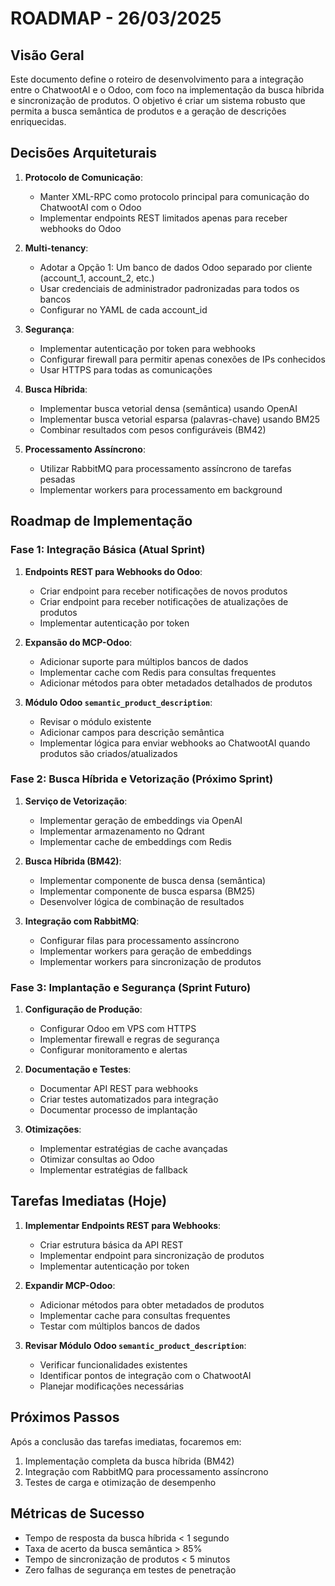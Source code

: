 # ROADMAP - 26/03/2025

## Visão Geral

Este documento define o roteiro de desenvolvimento para a integração entre o ChatwootAI e o Odoo, com foco na implementação da busca híbrida e sincronização de produtos. O objetivo é criar um sistema robusto que permita a busca semântica de produtos e a geração de descrições enriquecidas.

## Decisões Arquiteturais

1. **Protocolo de Comunicação**:
   - Manter XML-RPC como protocolo principal para comunicação do ChatwootAI com o Odoo
   - Implementar endpoints REST limitados apenas para receber webhooks do Odoo

2. **Multi-tenancy**:
   - Adotar a Opção 1: Um banco de dados Odoo separado por cliente (account_1, account_2, etc.)
   - Usar credenciais de administrador padronizadas para todos os bancos
   - Configurar no YAML de cada account_id

3. **Segurança**:
   - Implementar autenticação por token para webhooks
   - Configurar firewall para permitir apenas conexões de IPs conhecidos
   - Usar HTTPS para todas as comunicações

4. **Busca Híbrida**:
   - Implementar busca vetorial densa (semântica) usando OpenAI
   - Implementar busca vetorial esparsa (palavras-chave) usando BM25
   - Combinar resultados com pesos configuráveis (BM42)

5. **Processamento Assíncrono**:
   - Utilizar RabbitMQ para processamento assíncrono de tarefas pesadas
   - Implementar workers para processamento em background

## Roadmap de Implementação

### Fase 1: Integração Básica (Atual Sprint)

1. **Endpoints REST para Webhooks do Odoo**:
   - Criar endpoint para receber notificações de novos produtos
   - Criar endpoint para receber notificações de atualizações de produtos
   - Implementar autenticação por token

2. **Expansão do MCP-Odoo**:
   - Adicionar suporte para múltiplos bancos de dados
   - Implementar cache com Redis para consultas frequentes
   - Adicionar métodos para obter metadados detalhados de produtos

3. **Módulo Odoo `semantic_product_description`**:
   - Revisar o módulo existente
   - Adicionar campos para descrição semântica
   - Implementar lógica para enviar webhooks ao ChatwootAI quando produtos são criados/atualizados

### Fase 2: Busca Híbrida e Vetorização (Próximo Sprint)

1. **Serviço de Vetorização**:
   - Implementar geração de embeddings via OpenAI
   - Implementar armazenamento no Qdrant
   - Implementar cache de embeddings com Redis

2. **Busca Híbrida (BM42)**:
   - Implementar componente de busca densa (semântica)
   - Implementar componente de busca esparsa (BM25)
   - Desenvolver lógica de combinação de resultados

3. **Integração com RabbitMQ**:
   - Configurar filas para processamento assíncrono
   - Implementar workers para geração de embeddings
   - Implementar workers para sincronização de produtos

### Fase 3: Implantação e Segurança (Sprint Futuro)

1. **Configuração de Produção**:
   - Configurar Odoo em VPS com HTTPS
   - Implementar firewall e regras de segurança
   - Configurar monitoramento e alertas

2. **Documentação e Testes**:
   - Documentar API REST para webhooks
   - Criar testes automatizados para integração
   - Documentar processo de implantação

3. **Otimizações**:
   - Implementar estratégias de cache avançadas
   - Otimizar consultas ao Odoo
   - Implementar estratégias de fallback

## Tarefas Imediatas (Hoje)

1. **Implementar Endpoints REST para Webhooks**:
   - Criar estrutura básica da API REST
   - Implementar endpoint para sincronização de produtos
   - Implementar autenticação por token

2. **Expandir MCP-Odoo**:
   - Adicionar métodos para obter metadados de produtos
   - Implementar cache para consultas frequentes
   - Testar com múltiplos bancos de dados

3. **Revisar Módulo Odoo `semantic_product_description`**:
   - Verificar funcionalidades existentes
   - Identificar pontos de integração com o ChatwootAI
   - Planejar modificações necessárias

## Próximos Passos

Após a conclusão das tarefas imediatas, focaremos em:

1. Implementação completa da busca híbrida (BM42)
2. Integração com RabbitMQ para processamento assíncrono
3. Testes de carga e otimização de desempenho

## Métricas de Sucesso

- Tempo de resposta da busca híbrida < 1 segundo
- Taxa de acerto da busca semântica > 85%
- Tempo de sincronização de produtos < 5 minutos
- Zero falhas de segurança em testes de penetração
